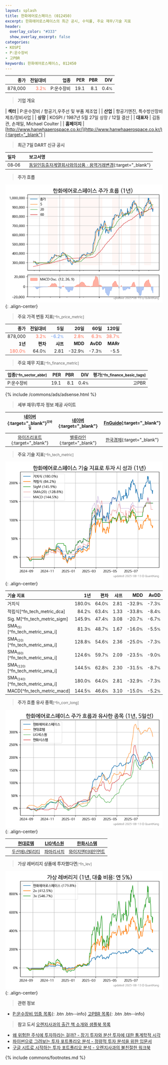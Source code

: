 ```yaml
---
layout: splash
title: 한화에어로스페이스 (012450)
excerpt: 한화에어로스페이스의 최근 공시, 수익률, 주요 재무/기술 지표
header:
  overlay_color: "#333"
  show_overlay_excerpt: false
categories:
- KOSPI
- P:운수장비
- 고PBR
keywords: 한화에어로스페이스, 012450
---
```


| **종가** | **전일대비** | **업종** | **PER** | **PBR** | **DIV** |
| -------: | -----------: | -------: | ------: | ------: | ------: |
| 878,000 | <span style="color: tomato">3.2<small>%</small></span> | P:운수장비 | 19.1 | 8.1 | 0.4<small>%</small> |

<!-- more -->


> **기업 개요**<a id="company"></a>

| <span style="white-space:nowrap;">**섹터**</span> | P:운수장비 / 항공기,우주선 및 부품 제조업 |
| <span style="white-space:nowrap;">**산업**</span> | 항공기엔진, 특수방산장비 제조/정비사업 |
| <span style="white-space:nowrap;">**상장**</span> | KOSPI / 1987년 5월 27일 상장 / 12월 결산 |
| <span style="white-space:nowrap;">**대표자**</span> | 김동관, 손재일, Michael Coulter |
| <span style="white-space:nowrap;">**홈페이지**</span> | [http://www.hanwhaaerospace.co.kr/](http://www.hanwhaaerospace.co.kr/){:target="_blank"} |


> **최근 7일 DART 신규 공시**<a id="dart"></a>

| **일자** |      | **보고서명** |
| :------- | :--- | :----------- |
| 08&#x2011;06 | | [동일인등출자계열회사와의상품ㆍ용역거래변경](https://dart.fss.or.kr/dsaf001/main.do?rcpNo=20250806000343){:target="_blank"} |


> **주가 흐름**<a id="price"></a>

![012450](/stock/images/012450.png){: .align-center}


> **주요 가격 변동 지표**<small>[^fn_price_metric]</small>

| **종가** | **전일대비** | **5일** | **20일** | **60일** | **120일** |
| -------: | -----------: | ------: | -------: | -------: | --------: |
| 878,000 | <span style="color: tomato">3.2<small>%</small></span> | <span style="color: cornflowerblue">-6.2<small>%</small></span> | <span style="color: tomato">2.8<small>%</small></span> | <span style="color: tomato">6.3<small>%</small></span> | <span style="color: tomato">38.7<small>%</small></span> |
| **1년** | **편차** | **샤프** | **MDD** | **AvDD** | **MARr** |
| <span style="color: tomato">180.0<small>%</small></span> | 64.0<small>%</small> | 2.81 | -32.9<small>%</small> | -7.3<small>%</small> | -5.5 |


> **주요 재무 지표**<small>[^fn_finance_metric]</small>

| **업종**<small>[^fn_sector_abbr]</small> | **PER** | **PBR** | **DIV** | **평가**<small>[^fn_finance_basic_tags]</small> |
| :--------------------------------------- | ------: | ------: | ------: | ----------------------------------------------: |
| P:운수장비 | 19.1 | 8.1 | 0.4<small>%</small> | 고PBR |



{% include /commons/ads/adsense.html %}

> **세부 재무/투자 정보 제공 사이트**

| [네이버](https://m.stock.naver.com/domestic/stock/012450/finance/summary){:target="_blank"}<sup><small>모바일</small></sup> | [네이버](https://finance.naver.com/item/coinfo.naver?code=012450){:target="_blank"} | [FnGuide](https://comp.fnguide.com/SVO2/ASP/SVD_Invest.asp?gicode=A012450&MenuYn=Y){:target="_blank"} |
| :---: | :---: | :---: |
| [와이즈리포트](https://comp.wisereport.co.kr/company/c1040001.aspx?cmp_cd=012450){:target="_blank"} | [밸류라인](https://www.valueline.co.kr/finance/summary/012450){:target="_blank"} | [한국경제](https://markets.hankyung.com/stock/012450/financial-summary){:target="_blank"} |


> **주요 기술 지표**<small>[^fn_tech_metric]</small>


![012450](/stock/images/012450_tech.png){: .align-center}

| **기술 지표** | **1년** | **편차** | **샤프** | **MDD** | **AvDD** |
| :------------ | ------: | -----------: | -------: | ------: | -------: |
| 거치식 | 180.0<small>%</small> | 64.0<small>%</small> | 2.81 | -32.9<small>%</small> | -7.3<small>%</small> |
| 적립식[^fn_tech_metric_dca] | 84.2<small>%</small> | 63.4<small>%</small> | 1.33 | -33.8<small>%</small> | -8.4<small>%</small> |
| Sig. M[^fn_tech_metric_sigm] | 145.9<small>%</small> | 47.4<small>%</small> | 3.08 | -20.7<small>%</small> | -6.7<small>%</small> |
| SMA<small><sub>(5)</sub></small>[^fn_tech_metric_sma_i] | 81.3<small>%</small> | 48.7<small>%</small> | 1.67 | -16.0<small>%</small> | -5.5<small>%</small> |
| SMA<small><sub>(20)</sub></small>[^fn_tech_metric_sma_i] | 128.8<small>%</small> | 54.6<small>%</small> | 2.36 | -25.0<small>%</small> | -7.3<small>%</small> |
| SMA<small><sub>(60)</sub></small>[^fn_tech_metric_sma_i] | 124.6<small>%</small> | 59.7<small>%</small> | 2.09 | -23.5<small>%</small> | -9.0<small>%</small> |
| SMA<small><sub>(120)</sub></small>[^fn_tech_metric_sma_i] | 144.5<small>%</small> | 62.8<small>%</small> | 2.30 | -31.5<small>%</small> | -8.7<small>%</small> |
| SMA<small><sub>(240)</sub></small>[^fn_tech_metric_sma_i] | 180.0<small>%</small> | 64.0<small>%</small> | 2.81 | -32.9<small>%</small> | -7.3<small>%</small> |
| MACD[^fn_tech_metric_macd] | 144.5<small>%</small> | 46.6<small>%</small> | 3.10 | -15.0<small>%</small> | -5.2<small>%</small> |


> **주가 흐름 유사 종목**<a id="corr"></a><small>[^fn_corr_long]</small>

![012450](/stock/images/012450_corr.png){: .align-center}

|       | [현대로템](/064350/) | [LIG넥스원](/079550/) | [한화시스템](/272210/) |
| :---: | :------------------------------------: | :------------------------------------: | :------------------------------------: |
|       | [두산에너빌리티](/034020/) | [파마리서치](/214450/) | [와이지엔터테인먼트](/122870/) |


> **가상 레버리지 상품에 투자했다면**<a id="2x"></a><small>[^fn_lev]</small>

![012450](/stock/images/012450_2x.png){: .align-center}


> **관련 정보**

- [P:운수장비 업종 목록](/stats/sector/kospi_업종_운수장비_종목/){: .btn .btn--info} [고PBR 목록](/fn/fn_high_pbr/){: .btn .btn--info}

> **참고 도서** [오렌지사과의 출간 책 소개와 샘플북 목록](https://kongdori.tistory.com/691)

- [왜 위험한 주식에 투자하라는 걸까? - 장기 투자와 분산 투자에 대한 통계학적 시각](https://kongdori.tistory.com/421)
- [파이썬으로 그려보는 투자 포트폴리오 분석  - 정량적 투자 분석을 위한 입문서](https://kongdori.tistory.com/643)
- [구글 시트로 시작하는 투자 포트폴리오 분석 - 오렌지사과의 불친절한 워크북](https://kongdori.tistory.com/449)


{% include commons/footnotes.md %}
